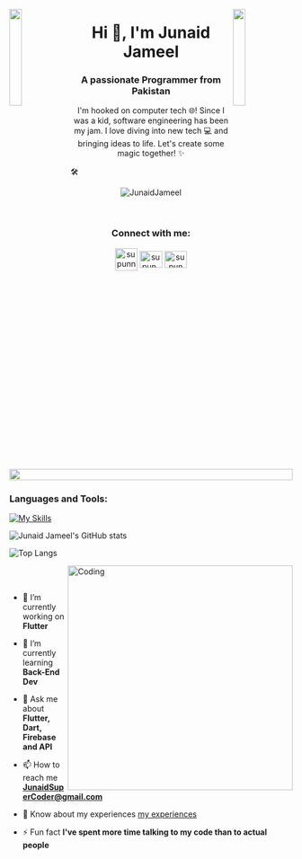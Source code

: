 <img align="left" src="https://user-images.githubusercontent.com/65187002/144930161-2f783401-8d27-4fdf-a2f7-cc0ba32f1f1f.gif" width="21%" style="display:inline;"><img align="right" src="https://user-images.githubusercontent.com/65187002/144930161-2f783401-8d27-4fdf-a2f7-cc0ba32f1f1f.gif" width="21%" style="display:inline;">

<h1 align="center">Hi 👋, I'm Junaid Jameel</h1>
<h3 align="center">A passionate Programmer from Pakistan</h3>
<p align="center">I'm hooked on computer tech 🌐! Since I was a kid, software engineering has been my jam. I love diving into new tech 💻 and bringing ideas to life. Let's create some magic together! ✨





🛠️</p>
<p align="center"> 
 <img src="https://komarev.com/ghpvc/?username=JunaidJameel&label=Profile%20views&color=0e75b6&style=flat" alt="JunaidJameel" /> 

</p>

<br>
<h3 align="Center">Connect with me:</h3>
<p align="Center">
<a href="https://www.linkedin.com/in/junaid-jameel-6298bb26b/" target="blank"><img align="center" src="https://raw.githubusercontent.com/rahuldkjain/github-profile-readme-generator/master/src/images/icons/Social/linked-in-alt.svg" alt="supunnanayakkara" height="40" width="40" /></a>
<a href="https://www.instagram.com/junaid_jamel/" target="blank"><img align="center" src="https://raw.githubusercontent.com/rahuldkjain/github-profile-readme-generator/master/src/images/icons/Social/instagram.svg" alt="supun___lk" height="30" width="40" /></a>
<a href="https://www.youtube.com/channel/UCqW25F6XAfbR8gYU_FsYenQ" target="blank"><img align="center" src="https://raw.githubusercontent.com/rahuldkjain/github-profile-readme-generator/master/src/images/icons/Social/youtube.svg" alt="supun nanayakkara" height="30" width="40" /></a>
</p>
<br>

<img src="https://i.imgur.com/dBaSKWF.gif" height="20" width="100%">


### Languages and Tools:
[![My Skills](https://skillicons.dev/icons?i=flutter,dart,firebase,github,git,postman)](https://skillicons.dev)

![Junaid Jameel's GitHub stats](https://github-readme-stats.vercel.app/api?username=JunaidJameel&show_icons=true&theme=dark)

![Top Langs](https://github-readme-stats.vercel.app/api/top-langs/?username=JunaidJameel&theme=dark)


<img align="right" alt="Coding" width="400" src="https://user-images.githubusercontent.com/74038190/229223263-cf2e4b07-2615-4f87-9c38-e37600f8381a.gif">
<br><br>

- 🔭 I’m currently working on **Flutter**

- 🌱 I’m currently learning **Back-End Dev**

- 💬 Ask me about **Flutter, Dart, Firebase and API**

- 📫 How to reach me **JunaidSuperCoder@gmail.com**

- 📄 Know about my experiences [my experiences](https://drive.google.com/file/d/1senG9Nv2S7GyDC6L1swdNEQwKzMeF5rl/view?usp=sharing)

- ⚡ Fun fact **I've spent more time talking to my code than to actual people**

